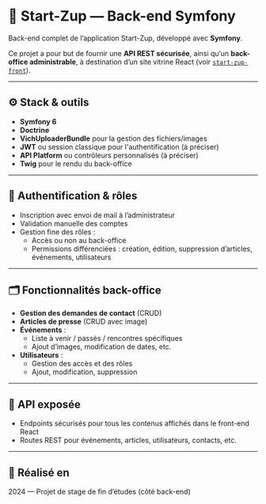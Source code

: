 # 🧩 Start-Zup — Back-end Symfony

Back-end complet de l’application Start-Zup, développé avec **Symfony**.

Ce projet a pour but de fournir une **API REST sécurisée**, ainsi qu’un **back-office administrable**, à destination d’un site vitrine React (voir [`start-zup-front`](https://github.com/wladev/wladev-startzup)).

---

## ⚙️ Stack & outils

- **Symfony 6**
- **Doctrine**
- **VichUploaderBundle** pour la gestion des fichiers/images
- **JWT** ou session classique pour l'authentification (à préciser)
- **API Platform** ou contrôleurs personnalisés (à préciser)
- **Twig** pour le rendu du back-office

---

## 🔐 Authentification & rôles

- Inscription avec envoi de mail à l’administrateur
- Validation manuelle des comptes
- Gestion fine des rôles :
  - Accès ou non au back-office
  - Permissions différenciées : création, édition, suppression d’articles, événements, utilisateurs

---

## 🗂 Fonctionnalités back-office

- **Gestion des demandes de contact** (CRUD)
- **Articles de presse** (CRUD avec image)
- **Événements** :
  - Liste à venir / passés / rencontres spécifiques
  - Ajout d’images, modification de dates, etc.
- **Utilisateurs** :
  - Gestion des accès et des rôles
  - Ajout, modification, suppression

---

## 🔌 API exposée

- Endpoints sécurisés pour tous les contenus affichés dans le front-end React
- Routes REST pour événements, articles, utilisateurs, contacts, etc.

---

## 📅 Réalisé en

2024 — Projet de stage de fin d’études (côté back-end)


